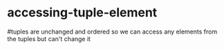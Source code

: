 # accessing-tuple-element
#tuples are unchanged and ordered so we can access any elements from the tuples but can't change it
